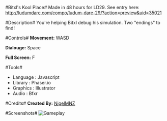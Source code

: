 #Bitxl's Kool Place#
Made in 48 hours for LD29. See entry here: http://ludumdare.com/compo/ludum-dare-29/?action=preview&uid=35021

#Description#
You're helping Bitxl debug his simulation. Two "endings" to find!

#Controls#
**Movement:** WASD

**Dialouge:** Space

**Full Screen:** F

#Tools#
- Language : Javascript
- Library : Phaser.io
- Graphics : Illustrator
- Audio : Bfxr


#Credits#
**Created By:** [NigelMNZ](http://nigelmnz.com/)  

#Screenshots#
![Gameplay](http://ludumdare.com/compo/wp-content/compo2/342546/35021-shot0.png "Gameplay")
